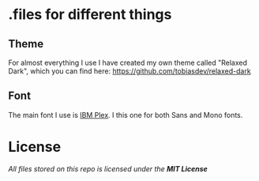 # .files for different things

## Theme
For almost everything I use I have created my own theme called "Relaxed Dark", which you can find here: https://github.com/tobiasdev/relaxed-dark

## Font
The main font I use is [IBM Plex](https://github.com/IBM/plex). I this one for both Sans and Mono fonts.

# License
_All files stored on this repo is licensed under the **MIT License**_
